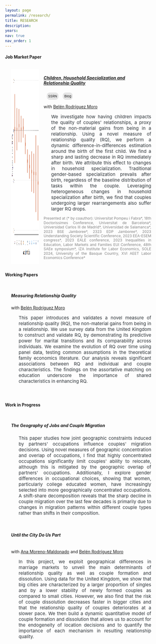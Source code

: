 ```yaml
---
layout: page
permalink: /research/
title: RESEARCH
description: 
years: 
nav: true
nav_order: 1
---
```


<style>
  .container .jumbotron {
    padding-top: 12px; 
    padding-bottom: 8px; 
    padding-left: 20px; 
    padding-right: 20px; 
    display: flex; /* Enable flexbox layout */
  }

  .jumbotron.no-image {
    display: block; /* Use block display for jumbotrons without images */
  }

  .jumbotron img {
    flex: 0 0 20%; /* Adjust the size of the image as needed */
    max-width: 20%; /* Make the image responsive to its container */
    height: auto; /* Maintain aspect ratio */
    margin-right: 15px; /* Space between the image and text */
  }

  .text-container {
    flex: 1;
    max-width: 80%; /* Adjust to ensure text fits next to the image */
  }

  .btn-ssrn {
    display: inline-block;
    padding: 5px 5px; /* Adjust padding as needed */
    background-color: #e5e5e5; /* Same as background color */
    color: #1C1C1D; /* Button text color */
    text-decoration: none;
    border: 0px solid #8e7bd0; /* Button border color */
    border-radius: 10px; /* Make borders round */
    font-size: 11px;
    margin-left: 10px; /* Adjust margin as needed */
  }

  .btn-ssrn:hover {
    background-color: #dc8a69; /* Hover background color */
    color: #1C1C1D;
  }

  .paper-title {
    display: inline-block;
    font-weight: bold;
  }

  .abstract {
    text-align: justify;
    font-size: 15px;
    margin-left: 25px;
    color: #2c3237;
  }

  .presentation-info {
    text-align: justify;
    font-size: 12px;
    color: #828282;
    line-height: 1.2em;
  }
</style>


<!-------------------
JOB MARKET PAPER 
--------------------->
<h4 style="margin-bottom: 20px;"><strong>Job Market Paper</strong></h4>
<div class="container">
<div class="jumbotron">
  <img src="/assets/img/PlotJMP.png"> <!-- Add your image source here -->
  <div class="text-container">
  <h5 class="paper-title" style="text-decoration: underline;"><a target="_blank" href="https://olatzroman.github.io/assets/pdf/OlatzRoman_JMP.pdf"><strong>Children, Household Specialization and Relationship Quality</strong></a></h5> 
  <a href="https://papers.ssrn.com/sol3/papers.cfm?abstract_id=4669645" target="_blank" class="btn-ssrn">SSRN</a>
  <a href="https://lafonte.eui.eu/2024/07/04/having-children-a-guide-for-couple-survival/" target="_blank" class="btn-ssrn">Blog</a> 
  <!-- <a href="https://olatzroman.github.io/assets/pdf/presentation.pdf" style="color: #ffffff">Slides</a> -->

  <p>with <a target="_blank" href="https://sites.google.com/view/belrodoro/about-me">Belén Rodríguez Moro</a></p>

  <p class="abstract">
    We investigate how having children impacts the quality of couples' relationships, a proxy of the non-material gains from being in a relationship. Using a novel measure of relationship quality (RQ), we perform a dynamic difference-in-differences estimation around the birth of the first child. We find a sharp and lasting decrease in RQ immediately after birth. We attribute this effect to changes in household specialization. Traditional gender-based specialization prevails after birth, regardless of the baseline distribution of tasks within the couple. Leveraging heterogeneous changes in household specialization after birth, we find that couples undergoing larger rearrangements also suffer larger RQ drops.
  </p>

  <p class="presentation-info">
  Presented at (* by coauthor): Universitat Pompeu i Fabra*, 18th Doctorissimes Conference, Universitat de Barcelona*, Universidad Carlos III de Madrid*, Universidad de Salamanca*, 2023 BSE Jamboree*, 2323 EDP Jamboree*, 2023 Understanding Society Scientific Conference, 2023 EEA-ESEM congress*, 2023 EALE conference, 2023 Inequalities in Education, Labor Markets and Families EUI Conference, 48th SAEe symposium*, IZA Institute for Labor Economics, SOLE 2024, University of the Basque Country, XVI AEET Labor Economics Conference*
  </p>
  </div>
</div>
</div>

<!-------------------
WORKING PAPERS 
--------------------->
<h4 style="margin-bottom: 20px;"><strong>Working Papers</strong></h4>
<div class="container">
<div class="jumbotron no-image">
  <h5 class="paper-title;"><strong>Measuring Relationship Quality</strong></h5> 

  <p>with <a target="_blank" href="https://sites.google.com/view/belrodoro/about-me">Belén Rodríguez Moro</a></p>

  <p class="abstract">
    This paper introduces and validates a novel measure of relationship quality (RQ), the non-material gains from being in a relationship. We use survey data from the United Kingdom to construct and validate RQ, by demonstrating its predictive power for marital transitions and its comparability across individuals. We examine the evolution of RQ over time using panel data, testing common assumptions in the theoretical family economics literature. Our analysis reveals significant associations between RQ and individual and couple characteristics. The findings on the assortative matching on education underscore the importance of shared characteristics in enhancing RQ.
  </p>
</div>
</div>

<br>

<!-------------------
WORK IN PROGRESS 
--------------------->
<h4 style="margin-bottom: 20px;"><strong>Work in Progress</strong></h4>
<div class="container">
<div class="jumbotron no-image">
  <h5><strong>The Geography of Jobs and Couple Migration</strong></h5>

  <p class="abstract">
    This paper studies how joint geographic constraints induced by partners' occupations influence couples' migration decisions. Using novel measures of geographic concentration and overlap of occupations, I find that highly concentrated occupations significantly limit couples' ability to relocate, although this is mitigated by the geographic overlap of partners' occupations. Additionally, I explore gender differences in occupational choices, showing that women, particularly college educated women, have increasingly selected into more geographically concentrated occupations. A shift-share decomposition reveals that the sharp decline in couple migration over the last few decades is primarily due to changes in migration patterns within different couple types rather than shifts in their composition.
  </p>
</div>
</div>

<div class="container">
<div class="jumbotron no-image">
  <h5 class="paper-title"><strong>Until the City Do Us Part</strong></h5>

  <p>with <a target="_blank" href="https://sites.google.com/view/ana-moreno-maldonado/main?authuser=0">Ana Moreno-Maldonado</a> and <a target="_blank" href="https://sites.google.com/view/belrodoro/about-me">Belén Rodríguez Moro</a></p>

  <p class="abstract">
    In this project, we exploit geographical differences in marriage markets to unveil the main determinants of relationship quality as well as couple formation and dissolution. Using data for the United Kingdom, we show that big cities are characterized by a larger proportion of singles and by a lower stability of newly formed couples as compared to small cities. However, we also find that the risk of couple dissolution decreases faster in bigger cities and that the relationship quality of couples deteriorates at a slower pace. We then build a dynamic quantitative model of couple formation and dissolution that allows us to account for the endogeneity of location decisions and to quantify the importance of each mechanism in resulting relationship quality.
  </p>
</div>
</div>


